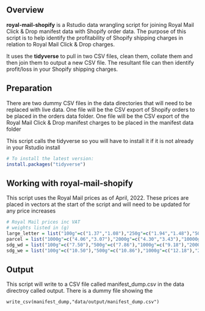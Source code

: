 ## Overview

**royal-mail-shopify** is a Rstudio data wrangling script for joining Royal Mail Click & Drop manifest data with Shopify order data.
The purpose of this script is to help identify the profitability of Shopify shipping charges in relation to Royal Mail Click & Drop charges. 

It uses the **tidyverse** to pull in two CSV files, clean them, collate them and then join them to output a new CSV file. 
The resultant file can then identify profit/loss in your Shopify shipping charges.

## Preparation

There are two dummy CSV files in the data directories that will need to be replaced with live data.
One file will be the CSV export of Shopify orders to be placed in the orders data folder.
One file will be the CSV export of the Royal Mail Click & Drop manifest charges to be placed in the manifest data folder 

This script calls the tidyverse so you will have to install it if it is not already in your Rstudio install

``` r
# To install the latest version:
install.packages("tidyverse")
```
## Working with royal-mail-shopify

This script uses the Royal Mail prices as of April, 2022.
These prices are placed in vectors at the start of the script and will need to be updated for any price increases

``` r
# Royal Mail prices inc VAT
# weights listed in (g)
large_letter = list("100g"=c("1.37","1.08"),"250g"=c("1.94","1.48"),"500g"=c("2.11","1.70"),"750g"=c("2.75","2.22"))
parcel = list("1000g"=c("4.06","3.07"),"2000g"=c("4.30","3.43"),"10000g"=c("7.14"),"20000g"=c("13.14"))
sdg_wd = list("100g"=c("7.50"),"500g"=c("7.86"),"1000g"=c("9.18"),"2000g"=c("11.70"),"10000g"=c("16.14"))
sdg_we = list("100g"=c("10.50"),"500g"=c("10.86"),"1000g"=c("12.18"),"2000g"=c("14.70"),"10000g"=c("19.14"))
```

## Output

This script will write to a CSV file called manifest_dump.csv in the data directroy called output.
There is a dummy file showing the

```{r}
write_csv(manifest_dump,"data/output/manifest_dump.csv")
```

